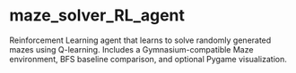 # maze_solver_RL_agent
Reinforcement Learning agent that learns to solve randomly generated mazes using Q-learning.  Includes a Gymnasium-compatible Maze environment, BFS baseline comparison, and optional Pygame visualization.

